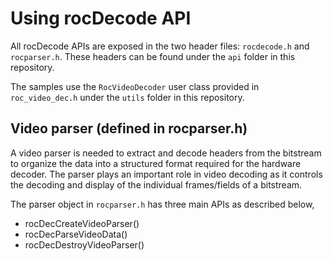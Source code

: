 # Using rocDecode API

All rocDecode APIs are exposed in the two header files: `rocdecode.h` and `rocparser.h`. These headers can be found under the `api` folder in this repository.

The samples use the `RocVideoDecoder` user class provided in `roc_video_dec.h` under the `utils` folder in this repository.

## Video parser (defined in rocparser.h)

A video parser is needed to extract and decode headers from the bitstream to organize the data into a structured format required for the hardware decoder. The parser plays an important role in video decoding as it controls the decoding and display of the individual frames/fields of a bitstream.

The parser object in `rocparser.h` has three main APIs as described below,

- rocDecCreateVideoParser()
- rocDecParseVideoData()
- rocDecDestroyVideoParser()

